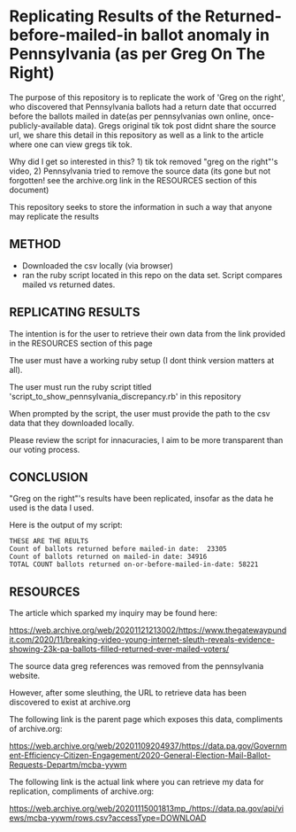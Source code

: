# Replicating Results of the Returned-before-mailed-in ballot anomaly in Pennsylvania (as per Greg On The Right)

The purpose of this repository is to replicate the work of 'Greg on the right', who discovered that Pennsylvania ballots had a return date that occurred before the ballots mailed in date(as per pennsylvanias own online, once-publicly-available data). Gregs original tik tok post didnt share the source url, we share this detail in this repository as well as a link to the article where one can view gregs tik tok.

Why did I get so interested in  this?  1) tik tok removed "greg on the right"'s video,  2) Pennsylvania tried to remove the source data (its gone but not forgotten! see the archive.org link in the RESOURCES section of this document)

This repository seeks to store the information in such a way that anyone may replicate the results

## METHOD

* Downloaded the csv locally (via browser)
* ran the ruby script located in this repo on the data set.  Script compares mailed vs returned dates.

## REPLICATING RESULTS

The intention is for the user to retrieve their own data from the link provided in the RESOURCES section of this page

The user must have a working ruby setup (I dont think version matters at all).

The user must run the ruby script titled 'script_to_show_pennsylvania_discrepancy.rb' in this repository

When prompted by the script, the  user must provide the path  to the csv data that they  downloaded locally.

Please review the script for innacuracies, I aim to be more transparent than our voting process.

## CONCLUSION

"Greg on the right"'s results have been replicated, insofar as the data he used is the data I used.

Here is the output of my script:
```
THESE ARE THE REULTS
Count of ballots returned before mailed-in date:  23305
Count of ballots returned on mailed-in date: 34916
TOTAL COUNT ballots returned on-or-before-mailed-in-date: 58221
```

## RESOURCES

The article which sparked my inquiry may be found here:

https://web.archive.org/web/20201121213002/https://www.thegatewaypundit.com/2020/11/breaking-video-young-internet-sleuth-reveals-evidence-showing-23k-pa-ballots-filled-returned-ever-mailed-voters/

The source data greg references was removed from the pennsylvania website.

However, after some sleuthing, the URL to retrieve data has been discovered to exist at archive.org

The following link is the parent page which exposes this data, compliments of archive.org:

https://web.archive.org/web/20201109204937/https://data.pa.gov/Government-Efficiency-Citizen-Engagement/2020-General-Election-Mail-Ballot-Requests-Departm/mcba-yywm

The following link is the actual link where you can retrieve my data for replication, compliments of archive.org:

https://web.archive.org/web/20201115001813mp_/https://data.pa.gov/api/views/mcba-yywm/rows.csv?accessType=DOWNLOAD

